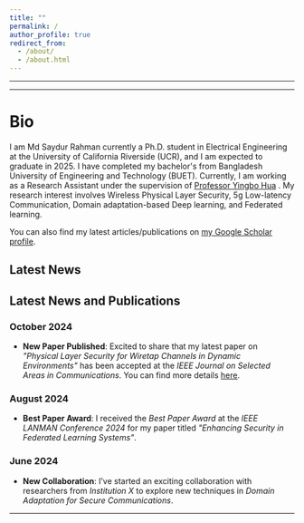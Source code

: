```yaml
---
title: ""
permalink: /
author_profile: true
redirect_from: 
  - /about/
  - /about.html
---
```

---
---

Bio
======
I am Md Saydur Rahman currently a Ph.D. student in Electrical Engineering at the University of California Riverside (UCR), and I am expected to graduate in 2025. I have completed my bachelor's from Bangladesh University of Engineering and Technology (BUET). Currently, I am working as a Research Assistant under the supervision of [Professor Yingbo Hua](https://intra.ece.ucr.edu/~yhua/) 
. My research interest involves Wireless Physical Layer Security, 5g Low-latency Communication, Domain adaptation-based Deep learning, and Federated learning. 
<div class="wordwrap">  You can also find my latest articles/publications on  <a href="https://scholar.google.com/citations?user=Zbf4zyUAAAAJ&hl=en&authuser=1">my Google Scholar profile</a>. </div>

## Latest News 
<div class="news-section">
  <h2>Latest News and Publications</h2>

  <h3>October 2024</h3>
  <ul>
    <li><strong>New Paper Published</strong>: Excited to share that my latest paper on <em>"Physical Layer Security for Wiretap Channels in Dynamic Environments"</em> has been accepted at the <em>IEEE Journal on Selected Areas in Communications</em>. You can find more details <a href="link-to-the-paper">here</a>.</li>
  </ul>

  <h3>August 2024</h3>
  <ul>
    <li><strong>Best Paper Award</strong>: I received the <em>Best Paper Award</em> at the <em>IEEE LANMAN Conference 2024</em> for my paper titled <em>"Enhancing Security in Federated Learning Systems"</em>.</li>
  </ul>

  <h3>June 2024</h3>
  <ul>
    <li><strong>New Collaboration</strong>: I’ve started an exciting collaboration with researchers from <em>Institution X</em> to explore new techniques in <em>Domain Adaptation for Secure Communications</em>.</li>
  </ul>
</div>

---

